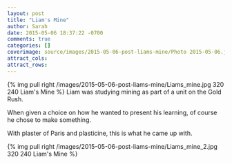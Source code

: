 ```yaml
---
layout: post
title: "Liam's Mine"
author: Sarah
date: 2015-05-06 18:37:22 -0700
comments: true
categories: []
coverimage: source/images/2015-05-06-post-liams-mine/Photo 2015-05-06.jpg
attract_cols:
attract_rows:
---
```

<div class='clearfix'>
{% img pull right /images/2015-05-06-post-liams-mine/Liams_mine.jpg 320 240 Liam's Mine %}
Liam was studying mining as part of a unit on the Gold Rush. 

When given a choice on how he wanted to present his learning, of course he chose to make something. 

With plaster of Paris and plasticine, this is what he came up with.
</div>

{% img pull right /images/2015-05-06-post-liams-mine/Liams_mine_2.jpg 320 240 Liam's Mine %}

